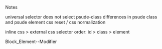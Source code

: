 Notes

universal selector does not select psude-class
differences in psude class and psude element
css reset / css normalization

inline css > external css
selector order: id > class > element

Block_Element--Modifier